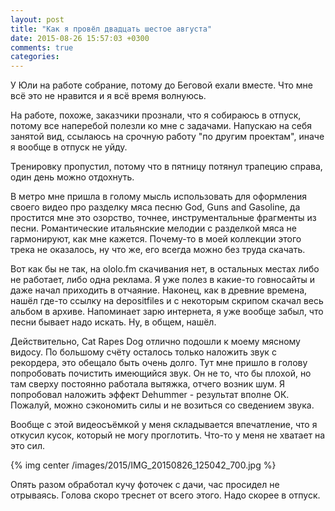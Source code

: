 ```yaml
---
layout: post
title: "Как я провёл двадцать шестое августа"
date: 2015-08-26 15:57:03 +0300
comments: true
categories: 
---
```

У Юли на работе собрание, потому до Беговой ехали вместе. Что мне всё это не нравится и я всё время волнуюсь.

На работе, похоже, заказчики прознали, что я собираюсь в отпуск, потому все наперебой полезли ко мне с задачами. Напускаю на себя занятой вид, ссылаюсь на срочную работу "по другим проектам", иначе я вообще в отпуск не уйду.

Тренировку пропустил, потому что в пятницу потянул трапецию справа, один день можно отдохнуть.

В метро мне пришла в голому мысль использовать для оформления своего видео про разделку мяса песню God, Guns and Gasoline, да простится мне это озорство, точнее, инструментальные фрагменты из песни. Романтические итальянские мелодии с разделкой мяса не гармонируют, как мне кажется. Почему-то в моей коллекции этого трека не оказалось, ну что же, его всегда можно без труда скачать.

Вот как бы не так, на ololo.fm cкачивания нет, в остальных местах либо не работает, либо одна реклама. Я уже полез в какие-то говносайты и даже начал приходить в отчаяние. Наконец, как в древние времена, нашёл где-то ссылку на depositfiles и с некоторым скрипом скачал весь альбом в архиве. Напоминает зарю интернета, я уже вообще забыл, что песни бывает надо искать. Ну, в общем, нашёл.

Действительно, Cat Rapes Dog отлично подошли к моему мясному видосу. По большому счёту осталось только наложить звук с рекордера, это обещало быть очень долго. Тут мне пришло в голову попробовать почистить имеющийся звук. Он не то, что бы плохой, но там сверху постоянно работала вытяжка, отчего возник шум. Я попробовал наложить эффект Dehummer - результат вполне ОК. Пожалуй, можно сэкономить силы и не возиться со сведением звука.

Вообще с этой видеосъёмкой у меня складывается впечатление, что я откусил кусок, который не могу проглотить. Что-то у меня не хватает на это сил.

{% img center /images/2015/IMG_20150826_125042_700.jpg %}

Опять разом обработал кучу фоточек с дачи, час просидел не отрываясь. Голова скоро треснет от всего этого. Надо скорее в отпуск.